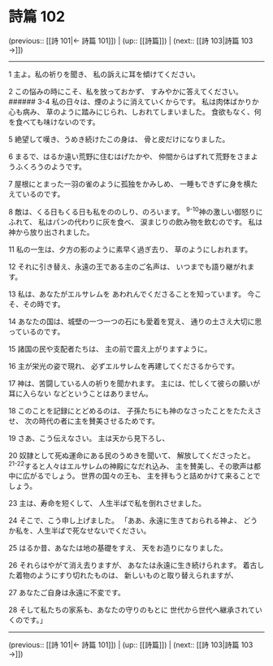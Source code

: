 # 詩篇 102

(previous:: [[詩 101|← 詩篇 101]]) | (up:: [[詩篇]]) | (next:: [[詩 103|詩篇 103 →]])

***


1 主よ。私の祈りを聞き、 私の訴えに耳を傾けてください。 

2 この悩みの時にこそ、私を放っておかず、 すみやかに答えてください。 ###### 3-4 私の日々は、煙のように消えていくからです。 私は肉体ばかりか心も病み、 草のように踏みにじられ、しおれてしまいました。 食欲もなく、何を食べても味けないのです。 

5 絶望して嘆き、うめき続けたこの身は、 骨と皮だけになりました。 

6 まるで、はるか遠い荒野に住むはげたかや、 仲間からはずれて荒野をさまようふくろうのようです。 

7 屋根にとまった一羽の雀のように孤独をかみしめ、 一睡もできずに身を横たえているのです。 

8 敵は、くる日もくる日も私をののしり、のろいます。 <sup class="versenum">9-10</sup>神の激しい御怒りにふれて、 私はパンの代わりに灰を食べ、 涙まじりの飲み物を飲むのです。 私は神から放り出されました。 

11 私の一生は、夕方の影のように素早く過ぎ去り、 草のようにしおれます。 

12 それに引き替え、永遠の王である主のご名声は、 いつまでも語り継がれます。 

13 私は、あなたがエルサレムを あわれんでくださることを知っています。 今こそ、その時です。 

14 あなたの国は、城壁の一つ一つの石にも愛着を覚え、 通りの土さえ大切に思っているのです。 

15 諸国の民や支配者たちは、 主の前で震え上がりますように。 

16 主が栄光の姿で現れ、 必ずエルサレムを再建してくださるからです。 

17 神は、苦闘している人の祈りを聞かれます。 主には、忙しくて彼らの願いが耳に入らない などということはありません。 

18 このことを記録にとどめるのは、 子孫たちにも神のなさったことをたたえさせ、 次の時代の者に主を賛美させるためです。 

19 さあ、こう伝えなさい。 主は天から見下ろし、 

20 奴隷として死ぬ運命にある民のうめきを聞いて、 解放してくださったと。 <sup class="versenum">21-22</sup>すると人々はエルサレムの神殿になだれ込み、 主を賛美し、その歌声は都中に広がるでしょう。 世界の国々の王も、 主を拝もうと詰めかけて来ることでしょう。 

23 主は、寿命を短くして、 人生半ばで私を倒れさせました。 

24 そこで、こう申し上げました。 「ああ、永遠に生きておられる神よ、 どうか私を、人生半ばで死なせないでください。 

25 はるか昔、あなたは地の基礎をすえ、 天をお造りになりました。 

26 それらはやがて消え去りますが、 あなたは永遠に生き続けられます。 着古した着物のようにすり切れたものは、 新しいものと取り替えられますが、 

27 あなたご自身は永遠に不変です。 

28 そして私たちの家系も、あなたの守りのもとに 世代から世代へ継承されていくのです。」

***

(previous:: [[詩 101|← 詩篇 101]]) | (up:: [[詩篇]]) | (next:: [[詩 103|詩篇 103 →]])
